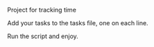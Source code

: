 Project for tracking time

Add your tasks to the tasks file, one on each line.

Run the script and enjoy.